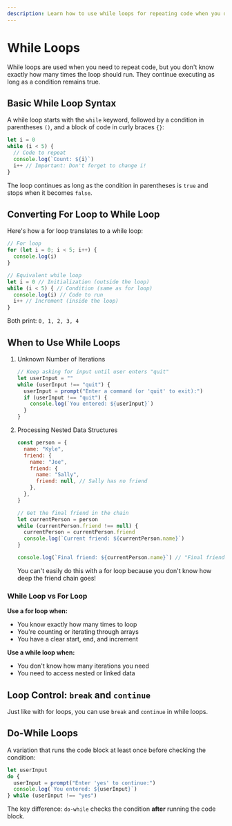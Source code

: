 ```yaml
---
description: Learn how to use while loops for repeating code when you don't know exactly how many times to loop.
---
```


# While Loops

While loops are used when you need to repeat code, but you don't know exactly how many times the loop should run. They continue executing as long as a condition remains true.

## Basic While Loop Syntax

A while loop starts with the `while` keyword, followed by a condition in parentheses `()`, and a block of code in curly braces `{}`:

```javascript
let i = 0
while (i < 5) {
  // Code to repeat
  console.log(`Count: ${i}`)
  i++ // Important: Don't forget to change i!
}
```

The loop continues as long as the condition in parentheses is `true` and stops when it becomes `false`.

## Converting For Loop to While Loop

Here's how a for loop translates to a while loop:

<!-- prettier-ignore -->
```javascript
// For loop
for (let i = 0; i < 5; i++) {
  console.log(i)
}

// Equivalent while loop
let i = 0 // Initialization (outside the loop)
while (i < 5) { // Condition (same as for loop)
  console.log(i) // Code to run
  i++ // Increment (inside the loop)
}
```

Both print: `0, 1, 2, 3, 4`

## When to Use While Loops

1. Unknown Number of Iterations

   ```javascript
   // Keep asking for input until user enters "quit"
   let userInput = ""
   while (userInput !== "quit") {
     userInput = prompt("Enter a command (or 'quit' to exit):")
     if (userInput !== "quit") {
       console.log(`You entered: ${userInput}`)
     }
   }
   ```

2. Processing Nested Data Structures

   ```javascript
   const person = {
     name: "Kyle",
     friend: {
       name: "Joe",
       friend: {
         name: "Sally",
         friend: null, // Sally has no friend
       },
     },
   }

   // Get the final friend in the chain
   let currentPerson = person
   while (currentPerson.friend !== null) {
     currentPerson = currentPerson.friend
     console.log(`Current friend: ${currentPerson.name}`)
   }

   console.log(`Final friend: ${currentPerson.name}`) // "Final friend: Sally"
   ```

   You can't easily do this with a for loop because you don't know how deep the friend chain goes!

### While Loop vs For Loop

**Use a for loop when:**

- You know exactly how many times to loop
- You're counting or iterating through arrays
- You have a clear start, end, and increment

**Use a while loop when:**

- You don't know how many iterations you need
- You need to access nested or linked data

## Loop Control: `break` and `continue`

Just like with for loops, you can use `break` and `continue` in while loops.

## Do-While Loops

A variation that runs the code block at least once before checking the condition:

```javascript
let userInput
do {
  userInput = prompt("Enter 'yes' to continue:")
  console.log(`You entered: ${userInput}`)
} while (userInput !== "yes")
```

The key difference: `do-while` checks the condition **after** running the code block.
